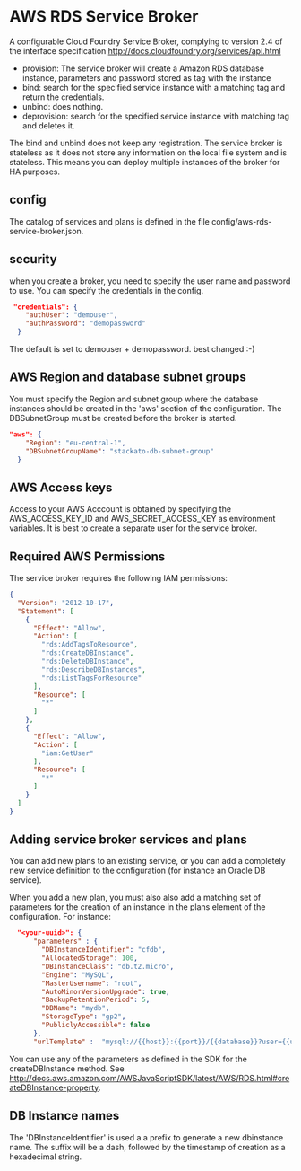 # AWS RDS Service Broker
A configurable Cloud Foundry Service Broker, complying to version 2.4 of the interface specification
http://docs.cloudfoundry.org/services/api.html

* provision: The service broker will create a Amazon RDS database instance, parameters and password stored as tag with the instance
* bind: search for the specified service instance with a matching tag and return the credentials.
* unbind: does nothing.
* deprovision: search for the specified service instance with matching tag and deletes it.

The bind and unbind does not keep any registration. The service broker is stateless as it  does not store any
information on the local file system and is stateless. This means you can deploy multiple instances of the broker for HA purposes.

## config
The catalog of services and plans is defined in the file config/aws-rds-service-broker.json.

## security
when you create a broker, you need to specify the user name and password to use. You can specify the
credentials in the config.

```json
 "credentials": {
    "authUser": "demouser",
    "authPassword": "demopassword"
  }
```
The default is set to demouser + demopassword. best changed :-)

## AWS Region and database subnet groups
You must specify the Region and subnet group where the database instances should be created in the 'aws' section of the configuration.
The DBSubnetGroup must be created before the broker is started.

```json
"aws": {
    "Region": "eu-central-1",
    "DBSubnetGroupName": "stackato-db-subnet-group"
  }
```

## AWS Access keys
Access to your AWS Acccount is obtained by specifying the AWS_ACCESS_KEY_ID and AWS_SECRET_ACCESS_KEY as
environment variables. It is best to create a separate user for the service broker. 


## Required AWS Permissions
The service broker requires the following IAM permissions:

```json
{
  "Version": "2012-10-17",
  "Statement": [
    {
      "Effect": "Allow",
      "Action": [
        "rds:AddTagsToResource",
        "rds:CreateDBInstance",
        "rds:DeleteDBInstance",
        "rds:DescribeDBInstances",
        "rds:ListTagsForResource"
      ],
      "Resource": [
        "*"
      ]
    },
    {
      "Effect": "Allow",
      "Action": [
        "iam:GetUser"
      ],
      "Resource": [
        "*"
      ]
    }
  ]
}
```

## Adding service broker services and plans
You can add new plans to an existing service, or you can add a completely new service definition to the configuration (for instance an Oracle DB service).

When you add a new plan, you must also also add a matching set of parameters for the creation of an instance
in the plans element of the configuration. For instance:
```json
  "<your-uuid>": {
      "parameters" : {
        "DBInstanceIdentifier": "cfdb",
        "AllocatedStorage": 100,
        "DBInstanceClass": "db.t2.micro",
        "Engine": "MySQL",
        "MasterUsername": "root",
        "AutoMinorVersionUpgrade": true,
        "BackupRetentionPeriod": 5,
        "DBName": "mydb",
        "StorageType": "gp2",
        "PubliclyAccessible": false
      },
      "urlTemplate" :  "mysql://{{host}}:{{port}}/{{database}}?user={{username}}&password={{password}}"
```
You can use any of the  parameters as defined in the SDK for the createDBInstance method.
See http://docs.aws.amazon.com/AWSJavaScriptSDK/latest/AWS/RDS.html#createDBInstance-property.

## DB Instance names
The 'DBInstanceIdentifier' is used a a prefix to generate a new dbinstance name. The suffix will be a dash, followed
by the timestamp of creation as a hexadecimal string.

